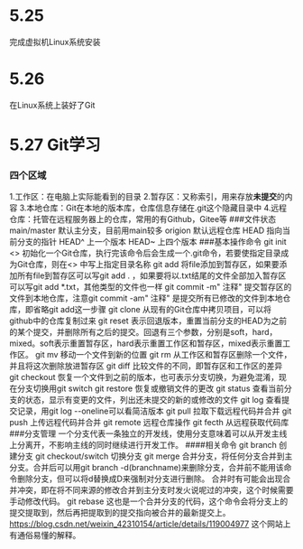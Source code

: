 # 5.25
完成虚拟机Linux系统安装
# 5.26
在Linux系统上装好了Git
# 5.27 Git学习
### 四个区域
1.工作区：在电脑上实际能看到的目录
2.暂存区：又称索引，用来存放**未提交**的内容
3.本地仓库：Git在本地的版本库，仓库信息存储在.git这个隐藏目录中
4.远程仓库：托管在远程服务器上的仓库，常用的有Github，Gitee等
###文件状态
main/master  默认主分支，目前用main较多
origion  默认远程仓库
HEAD  指向当前分支的指针
HEAD^  上一个版本
HEAD~  上四个版本
###基本操作命令
git init <> 
初始化一个Git仓库，执行完该命令后会生成一个.git命令，若要使指定目录成为Git仓库，则在<>
中写上指定目录名称
git add <file>
将file添加到暂存区，如果要添加所有file到暂存区可以写git add . ，如果要将以.txt结尾的文件全部加入暂存区可以写git add *.txt，其他类型的文件也一样
git commit -m" 注释"
提交暂存区的文件到本地仓库，注意git commit -am" 注释" 是提交所有已修改的文件到本地仓库，即省略git add这一步骤
git clone
从现有的Git仓库中拷贝项目，可以将github中的仓库复制过来
git reset
表示回退版本，重置当前分支的HEAD为之前的某个提交，并删除所有之后的提交。回退有三个参数，分别是soft，hard，mixed。soft表示重置暂存区，hard表示重置工作区和暂存区，mixed表示重置工作区。
git mv <file> <new-file>
移动一个文件到新的位置
git rm <file>
从工作区和暂存区删除一个文件，并且将这次删除放进暂存区
git diff
比较文件的不同，即暂存区和工作区的差异
git checkout <file> <commit-id>
恢复一个文件到之前的版本，也可表示分支切换，为避免混淆，现在分支切换用git switch
git restore
恢复或撤销文件的更改
git status
查看当前分支的状态，显示有变更的文件，列出还未提交的新的或修改的文件
git log 
查看提交记录，用git log --oneline可以看简洁版本
git pull
拉取下载远程代码并合并
git push
上传远程代码并合并
git remote
远程仓库操作
git fecth
从远程获取代码库
###分支管理
一个分支代表一条独立的开发线，使用分支意味着可以从开发主线上分离开，不影响主线的同时继续进行开发工作。
####相关命令
git branch <branchname>
创建分支
git checkout/switch <branchname>
切换分支
git merge
合并分支，将任何分支合并到主分支。合并后可以用git branch -d(branchname)来删除分支，合并前不能用该命令删除分支，但可以将d替换成D来强制对分支进行删除。
合并时有可能会出现合并冲突，即在将不同来源的修改合并到主分支时发火说呢过的冲突，这个时候需要手动修改代码。
git rebase
这也是一个合并分支的代码，这个命令会将分支上的提交提取到，然后再把提取到的提交指向被合并的最新提交上。https://blog.csdn.net/weixin_42310154/article/details/119004977 这个网站上有通俗易懂的解释。



